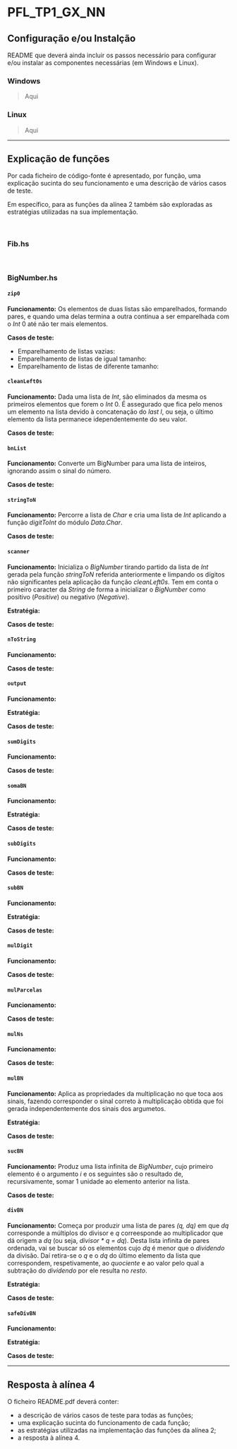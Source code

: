 # PFL_TP1_GX_NN

## Configuração e/ou Instalção

README que deverá ainda incluir os passos necessário para configurar e/ou instalar as componentes necessárias (em Windows e Linux).

### Windows

> Aqui

### Linux 

> Aqui

---

## Explicação de funções

Por cada ficheiro de código-fonte é apresentado, por função, uma explicação sucinta do seu funcionamento e uma descrição de vários casos de teste.

Em específico, para as funções da alínea 2 também são exploradas as estratégias utilizadas na sua implementação.

<br>

### Fib.hs


<br>

### BigNumber.hs

#### `zip0`
**Funcionamento:** Os elementos de duas listas são emparelhados, formando pares, e quando uma delas termina a outra continua a ser emparelhada com o *Int* 0 até não ter mais elementos.

**Casos de teste:**
- Emparelhamento de listas vazias: 
- Emparelhamento de listas de igual tamanho:
- Emparelhamento de listas de diferente tamanho:  


#### `cleanLeft0s`
**Funcionamento:** Dada uma lista de *Int*, são eliminados da mesma os primeiros elementos que forem o *Int* 0. É assegurado que fica pelo menos um elemento na lista devido à concatenação do *last l*, ou seja, o último elemento da lista permanece idependentemente do seu valor.

**Casos de teste:**


#### `bnList`
**Funcionamento:** Converte um BigNumber para uma lista de inteiros, ignorando assim o sinal do número.

**Casos de teste:**



#### `stringToN`
**Funcionamento:** Percorre a lista de *Char* e cria uma lista de *Int* aplicando a função *digitToInt* do módulo *Data.Char*.

**Casos de teste:**



#### `scanner`
**Funcionamento:** Inicializa o *BigNumber* tirando partido da lista de *Int* gerada pela função *stringToN* referida anteriormente e limpando os dígitos não significantes pela aplicação da função *cleanLeft0s*. Tem em conta o primeiro caracter da *String* de forma a inicializar o *BigNumber* como positivo (*Positive*) ou negativo (*Negative*).

**Estratégia:**

**Casos de teste:**



#### `nToString`
**Funcionamento:**

**Casos de teste:**



#### `output`
**Funcionamento:**

**Estratégia:**

**Casos de teste:**



#### `sumDigits`
**Funcionamento:**

**Casos de teste:**



#### `somaBN`
**Funcionamento:**

**Estratégia:**

**Casos de teste:**



#### `subDigits`
**Funcionamento:**

**Casos de teste:**



#### `subBN`
**Funcionamento:**

**Estratégia:**

**Casos de teste:**



#### `mulDigit`
**Funcionamento:**

**Casos de teste:**



#### `mulParcelas`
**Funcionamento:**

**Casos de teste:**



#### `mulNs`
**Funcionamento:**

**Casos de teste:**



#### `mulBN`
**Funcionamento:** Aplica as propriedades da multiplicação no que toca aos sinais, fazendo corresponder o sinal correto à multiplicação obtida que foi gerada independentemente dos sinais dos argumetos.

**Estratégia:**

**Casos de teste:**



#### `sucBN`
**Funcionamento:** Produz uma lista infinita de *BigNumber*, cujo primeiro elemento é o argumento *i* e os seguintes são o resultado de, recursivamente, somar 1 unidade ao elemento anterior na lista.

**Casos de teste:**



#### `divBN`
**Funcionamento:** Começa por produzir uma lista de pares *(q, dq)* em que *dq* corresponde a múltiplos do divisor e *q* correesponde ao multiplicador que dá origem a *dq* (ou seja, *divisor \* q = dq*). Desta lista infinita de pares ordenada, vai se buscar só os elementos cujo *dq* é menor que o *dividendo* da divisão. Daí retira-se o *q* e o *dq* do último elemento da lista que correspondem, respetivamente, ao *quociente* e ao valor pelo qual a subtração do *dividendo* por ele resulta no *resto*.

**Estratégia:**

**Casos de teste:**



#### `safeDivBN`
**Funcionamento:**

**Estratégia:**

**Casos de teste:**



---

## Resposta à alínea 4



O ficheiro README.pdf deverá conter:
- a descrição de vários casos de teste para todas as funções;
- uma explicação sucinta do funcionamento de cada função;
- as estratégias utilizadas na implementação das funções da alínea 2;
- a resposta à alínea 4.

